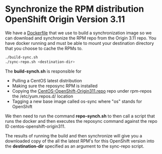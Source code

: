 # Synchronize the RPM distribution OpenShift Origin Version 3.11

We have a [Dockerfile](Dockerfile) that we use to build a synchronization image so we can download and synchronize the RPM repo from the Origin 3.11 repo.  You have docker running and must be able to mount your destination directory that you choose to cache the RPMs to.

```bash
./build-sync.sh
./sync-repo.sh <destination-dir>
```

The **build-synch.sh** is responsible for

* Pulling a CentOS latest distribution
* Making sure the reposync RPM is installed
* Copying the [CentOS-OpenShift-Origin311.repo](rpm-repos/CentOS-OpenShift-Origin311.repo) repo under rpm-repos the /etc/yum.repos.d/ location
* Tagging a new base image called os-sync where "os" stands for OpenShift

We then need to run the command **repo-synch.sh** to then call a script that runs the docker and then executes the reposync command against the repo ID centos-openshift-origin311.  

The results of running the build and then synchronize will give you a downloaded copy of the all the latest RPM's for this OpenShift version into the **destination-dir** specified as an argument to the sync-repo script.
